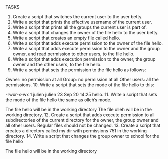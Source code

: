 TASKS
1. Create a script that switches the current user to the user betty.
2. Write a script that prints the effective username of the current user.
3. Write a script that prints all the groups the current user is part of.
4. Write a script that changes the owner of the file hello to the user betty.
5. Write a script that creates an empty file called hello.
6. Write a script that adds execute permission to the owner of the file hello.
7. Write a script that adds execute permission to the owner and the group owner, and read permission to other users, to the file hello.
8. Write a script that adds execution permission to the owner, the group owner and the other users, to the file hello.
9. Write a script that sets the permission to the file hello as follows:

Owner: no permission at all
Group: no permission at all
Other users: all the permissions.
10. Write a script that sets the mode of the file hello to this:

-rwxr-x-wx 1 julien julien 23 Sep 20 14:25 hello.
11. Write a script that sets the mode of the file hello the same as olleh’s mode.

The file hello will be in the working directory
The file olleh will be in the working directory.
12. Create a script that adds execute permission to all subdirectories of the current directory for the owner, the group owner and all other users. Regular files should not be changed.
13. Create a script that creates a directory called my dir with permissions 751 in the working directory.
14. Write a script that changes the group owner to school for the file hello

The file hello will be in the working directory

